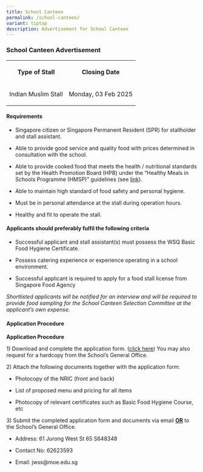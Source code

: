 ```yaml
---
title: School Canteen
permalink: /school-canteen/
variant: tiptap
description: Advertisement for School Canteen
---
```

<h3><strong>School Canteen Advertisement</strong></h3>
<p></p>
<table style="minWidth: 50px">
<colgroup>
<col>
<col>
</colgroup>
<tbody>
<tr>
<th rowspan="1" colspan="1">
<p>Type of Stall</p>
</th>
<th rowspan="1" colspan="1">
<p>Closing Date</p>
</th>
</tr>
<tr>
<td rowspan="1" colspan="1">
<p>Indian Muslim Stall</p>
</td>
<td rowspan="1" colspan="1">
<p>Monday, 03 Feb 2025</p>
</td>
</tr>
</tbody>
</table>
<h4><strong>Requirements</strong></h4>
<ul data-tight="true" class="tight">
<li>
<p>Singapore citizen or Singapore Permanent Resident (SPR) for stallholder
and stall assistant.</p>
</li>
<li>
<p>Able to provide good service and quality food with prices determined in
consultation with the school.</p>
</li>
<li>
<p>Able to provide cooked food that meets the health / nutritional standards
set by the Health Promotion Board (HPB) under the “Healthy Meals in Schools
Programme (HMSP)” guidelines (see&nbsp;<a href="https://www.hpb.gov.sg/schools/school-programmes/healthy-meals-in-schools-programme" rel="noopener noreferrer nofollow" target="_blank">link</a>).</p>
</li>
<li>
<p>Able to maintain high standard of food safety and personal hygiene.</p>
</li>
<li>
<p>Must be in personal attendance at the stall during operation hours.</p>
</li>
<li>
<p>Healthy and fit to operate the stall.</p>
</li>
</ul>
<h4><strong>Applicants should preferably fulfil the following criteria</strong></h4>
<ul data-tight="true" class="tight">
<li>
<p>Successful applicant and stall assistant(s) must possess the WSQ Basic
Food Hygiene Certificate.</p>
</li>
<li>
<p>Possess catering experience or experience operating in a school environment.</p>
</li>
<li>
<p>Successful applicant is required to apply for a food stall license from
Singapore Food Agency</p>
</li>
</ul>
<p><em>Shortlisted applicants will be notified for an interview and will be required to provide food sampling for the School Canteen Selection Committee at the applicant’s own expense.</em>
</p>
<h4><strong>Application Procedure</strong></h4>
<p><strong>Application Procedure</strong>
</p>
<p>1) Download and complete the application form. (<a href="/files/About Us/Canteen/Canteen_Application.pdf" rel="noopener nofollow" target="_blank">click here</a>)
You may also request for a hardcopy from the School’s General Office.</p>
<p>2) Attach the following documents together with the application form:</p>
<ul data-tight="true" class="tight">
<li>
<p>Photocopy of the NRIC (front and back)</p>
</li>
<li>
<p>List of proposed menu and pricing for all items</p>
</li>
<li>
<p>Photocopy of relevant certificates such as Basic Food Hygiene Course,
etc</p>
</li>
</ul>
<p>3) Submit the completed application form and documents via email <strong><u>OR</u></strong> to
the School’s General Office.</p>
<ul data-tight="true" class="tight">
<li>
<p>Address: 61 Jurong West St 65 S648348</p>
</li>
<li>
<p>Contact No: 62623593</p>
</li>
<li>
<p>Email: <a rel="noopener noreferrer nofollow" target="_blank">jwss@moe.edu.sg</a>
</p>
</li>
</ul>
<p></p>